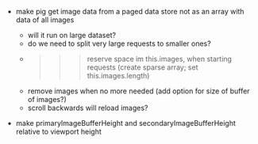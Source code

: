 - make pig get image data from a paged data store not as an array with data of all images

  - will it run on large dataset?
  - do we need to split very large requests to smaller ones?
  - > > > reserve space im this.images, when starting requests (create sparse array; set this.images.length)
  - remove images when no more needed (add option for size of buffer of images?)
  - scroll backwards will reload images?

- make primaryImageBufferHeight and secondaryImageBufferHeight relative to viewport height
